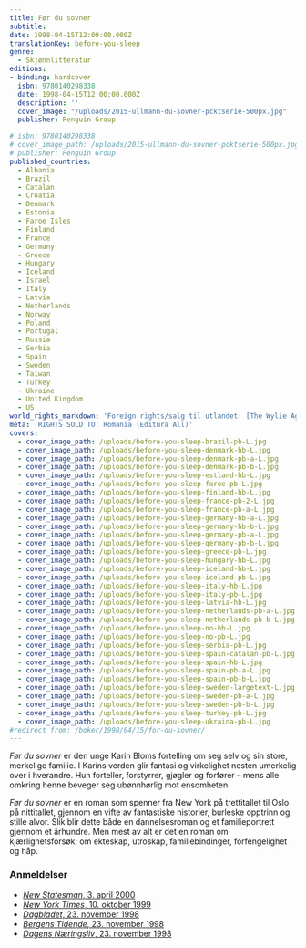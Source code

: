 ```yaml
---
title: Før du sovner
subtitle:
date: 1998-04-15T12:00:00.000Z
translationKey: before-you-sleep
genre:  
  - Skjønnlitteratur
editions:
- binding: hardcover
  isbn: 9780140298338
  date: 1998-04-15T12:00:00.000Z
  description: ''
  cover_image: "/uploads/2015-ullmann-du-sovner-pcktserie-500px.jpg"
  publisher: Penguin Group

# isbn: 9780140298338
# cover_image_path: /uploads/2015-ullmann-du-sovner-pcktserie-500px.jpg
# publisher: Penguin Group
published_countries:
  - Albania
  - Brazil
  - Catalan
  - Croatia
  - Denmark
  - Estonia
  - Faroe Isles
  - Finland
  - France
  - Germany
  - Greece
  - Hungary
  - Iceland
  - Israel
  - Italy
  - Latvia
  - Netherlands
  - Norway
  - Poland
  - Portugal
  - Russia
  - Serbia
  - Spain
  - Sweden
  - Taiwan
  - Turkey
  - Ukraine
  - United Kingdom
  - US
world_rights_markdown: 'Foreign rights/salg til utlandet: [The Wylie Agency](http://www.wylieagency.com/)'
meta: 'RIGHTS SOLD TO: Romania (Editura All)'
covers:
  - cover_image_path: /uploads/before-you-sleep-brazil-pb-L.jpg
  - cover_image_path: /uploads/before-you-sleep-denmark-hb-L.jpg
  - cover_image_path: /uploads/before-you-sleep-denmark-pb-a-L.jpg
  - cover_image_path: /uploads/before-you-sleep-denmark-pb-b-L.jpg
  - cover_image_path: /uploads/before-you-sleep-estland-hb-L.jpg
  - cover_image_path: /uploads/before-you-sleep-faroe-pb-L.jpg
  - cover_image_path: /uploads/before-you-sleep-finland-hb-L.jpg
  - cover_image_path: /uploads/before-you-sleep-france-pb-2-L.jpg
  - cover_image_path: /uploads/before-you-sleep-france-pb-a-L.jpg
  - cover_image_path: /uploads/before-you-sleep-germany-hb-a-L.jpg
  - cover_image_path: /uploads/before-you-sleep-germany-hb-b-L.jpg
  - cover_image_path: /uploads/before-you-sleep-germany-pb-a-L.jpg
  - cover_image_path: /uploads/before-you-sleep-germany-pb-b-L.jpg
  - cover_image_path: /uploads/before-you-sleep-greece-pb-L.jpg
  - cover_image_path: /uploads/before-you-sleep-hungary-hb-L.jpg
  - cover_image_path: /uploads/before-you-sleep-iceland-hb-L.jpg
  - cover_image_path: /uploads/before-you-sleep-iceland-pb-L.jpg
  - cover_image_path: /uploads/before-you-sleep-italy-hb-L.jpg
  - cover_image_path: /uploads/before-you-sleep-italy-pb-L.jpg
  - cover_image_path: /uploads/before-you-sleep-latvia-hb-L.jpg
  - cover_image_path: /uploads/before-you-sleep-netherlands-pb-a-L.jpg
  - cover_image_path: /uploads/before-you-sleep-netherlands-pb-b-L.jpg
  - cover_image_path: /uploads/before-you-sleep-no-hb-L.jpg
  - cover_image_path: /uploads/before-you-sleep-no-pb-L.jpg
  - cover_image_path: /uploads/before-you-sleep-serbia-pb-L.jpg
  - cover_image_path: /uploads/before-you-sleep-spain-catalan-pb-L.jpg
  - cover_image_path: /uploads/before-you-sleep-spain-hb-L.jpg
  - cover_image_path: /uploads/before-you-sleep-spain-pb-a-L.jpg
  - cover_image_path: /uploads/before-you-sleep-spain-pb-b-L.jpg
  - cover_image_path: /uploads/before-you-sleep-sweden-largetext-L.jpg
  - cover_image_path: /uploads/before-you-sleep-sweden-pb-a-L.jpg
  - cover_image_path: /uploads/before-you-sleep-sweden-pb-b-L.jpg
  - cover_image_path: /uploads/before-you-sleep-turkey-pb-L.jpg
  - cover_image_path: /uploads/before-you-sleep-ukraina-pb-L.jpg
#redirect_from: /boker/1998/04/15/for-du-sovner/
---
```


*Før du sovner* er den unge Karin Bloms fortelling om seg selv og sin store, merkelige familie. I Karins verden glir fantasi og virkelighet nesten umerkelig over i hverandre. Hun forteller, forstyrrer, gjøgler og forfører – mens alle omkring henne beveger seg ubønnhørlig mot ensomheten.

*Før du sovner* er en roman som spenner fra New York på trettitallet til Oslo på nittitallet, gjennom en vifte av fantastiske historier, burleske opptrinn og stille alvor. Slik blir dette både en dannelsesroman og et familieportrett gjennom et århundre. Men mest av alt er det en roman om kjærlighetsforsøk; om ekteskap, utroskap, familiebindinger, forfengelighet og håp.

### Anmeldelser

* [*New Statesman*, 3. april 2000](/assets/files/New-Statesman-03-04-2000.pdf)
* [*New York Times*, 10. oktober 1999](http://www.nytimes.com/1999/10/10/books/more-cries-more-whispers.html?emc=eta1)
* [*Dagbladet*, 23. november 1998](/assets/files/Dagbladet-23-11-1998.pdf)
* [*Bergens Tidende*, 23. november 1998](/assets/files/Bergens-tidende-23-11-1998.pdf)
* [*Dagens Næringsliv*, 23. november 1998](/assets/files/DN-23-11-1998.pdf)
